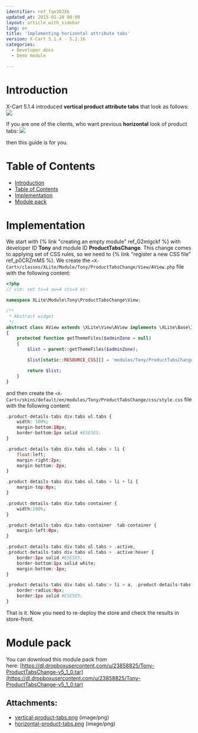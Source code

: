```yaml
---
identifier: ref_fqe3OJXk
updated_at: 2015-01-20 00:00
layout: article_with_sidebar
lang: en
title: 'Implementing horizontal attribute tabs'
version: X-Cart 5.1.4 - 5.2.16
categories:
  - Developer docs
  - Demo module

---
```



# Introduction

X-Cart 5.1.4 introduced **vertical product attribute tabs** that look as follows:![]({{site.baseurl}}/attachments/8225427/8356199.png)

If you are one of the clients, who want previous **horizontal** look of product tabs: ![]({{site.baseurl}}/attachments/8225427/8356200.png)

then this guide is for you.

# Table of Contents

*   [Introduction](#introduction)
*   [Table of Contents](#table-of-contents)
*   [Implementation](#implementation)
*   [Module pack](#module-pack)

# Implementation

We start with {% link "creating an empty module" ref_G2mlgckf %} with developer ID **Tony** and module ID **ProductTabsChange**. This change comes to applying set of CSS rules, so we need to {% link "register a new CSS file" ref_p0CRZmMS %}. We create the
`<X-Cart>/classes/XLite/Module/Tony/ProductTabsChange/View/AView.php` file with the following content: 

```php
<?php
// vim: set ts=4 sw=4 sts=4 et:

namespace XLite\Module\Tony\ProductTabsChange\View;

/**
 * Abstract widget
 */
abstract class AView extends \XLite\View\AView implements \XLite\Base\IDecorator
{
    protected function getThemeFiles($adminZone = null)
    {
        $list = parent::getThemeFiles($adminZone);

        $list[static::RESOURCE_CSS][] = 'modules/Tony/ProductTabsChange/css/style.css';

        return $list;
    }
}
```

and then create the `<X-Cart>/skins/default/en/modules/Tony/ProductTabsChange/css/style.css` file with the following content: 

```php
.product-details-tabs div.tabs ul.tabs {
    width: 100%;
    margin-bottom:10px;
    border-bottom:1px solid #E5E5E5;
}

.product-details-tabs div.tabs ul.tabs > li {
    float:left;
    margin-right:2px;
    margin-bottom:-2px;
}

.product-details-tabs div.tabs ul.tabs > li + li {
    margin-top:0px;
}

.product-details-tabs div.tabs-container {
    width:100%;
}

.product-details-tabs div.tabs-container .tab-container {
    margin-left:0px;
}

.product-details-tabs div.tabs ul.tabs > .active,
.product-details-tabs div.tabs ul.tabs > .active:hover {
    border:1px solid #E5E5E5;
    border-bottom:1px solid white;
    margin-bottom:-1px;
}

.product-details-tabs div.tabs ul.tabs > li > a, .product-details-tabs div.tabs ul.tabs > li > span {
    border-radius:0px;
    border:1px solid #E5E5E5;
}
```

That is it. Now you need to re-deploy the store and check the results in store-front.

# Module pack

You can download this module pack from here: [https://dl.dropboxusercontent.com/u/23858825/Tony-ProductTabsChange-v5_1_0.tar](https://dl.dropboxusercontent.com/u/23858825/Tony-ProductTabsChange-v5_1_0.tar)

## Attachments:

* [vertical-product-tabs.png]({{site.baseurl}}/attachments/8225427/8356199.png) (image/png)
* [horizontal-product-tabs.png]({{site.baseurl}}/attachments/8225427/8356200.png) (image/png)